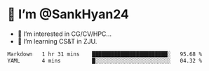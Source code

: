 # 👋 I’m @SankHyan24

- 👀 I’m interested in CG/CV/HPC...
- 🌱 I’m learning CS&T in ZJU.

<!---
SankHyan24/SankHyan24 is a ✨ special ✨ repository because its `README.md` (this file) appears on your GitHub profile.
You can click the Preview link to take a look at your changes.
--->
<!--START_SECTION:waka-->

```txt
Markdown   1 hr 31 mins    ████████████████████████░   95.68 %
YAML       4 mins          █░░░░░░░░░░░░░░░░░░░░░░░░   04.32 %
```

<!--END_SECTION:waka-->
